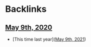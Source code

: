 
# Backlinks
## [May 9th, 2020](<May 9th, 2020.md>)
- [This time last year]([May 9th, 2021](<May 9th, 2021.md>))

